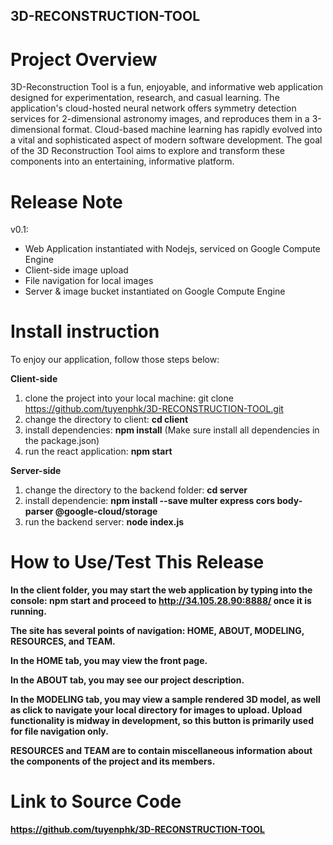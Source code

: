 ## 3D-RECONSTRUCTION-TOOL

# Project Overview
3D-Reconstruction Tool is a fun, enjoyable, and informative web application designed for experimentation, research, and casual learning. 
The application's cloud-hosted neural network offers symmetry detection services for 2-dimensional astronomy images, and reproduces them in a 3-dimensional format.
Cloud-based machine learning has rapidly evolved into a vital and sophisticated aspect of modern software development. The goal of the 3D Reconstruction Tool aims to explore and transform these components into an entertaining, informative platform.

# Release Note

v0.1: 
- Web Application instantiated with Nodejs, serviced on Google Compute Engine
- Client-side image upload
- File navigation for local images
- Server & image bucket instantiated on Google Compute Engine

# Install instruction
To enjoy our application, follow those steps below:

<strong>Client-side</Strong>
1. clone the project into your local machine: git clone https://github.com/tuyenphk/3D-RECONSTRUCTION-TOOL.git
2. change the directory to client: <strong>cd client</strong>
3. install dependencies: <strong>npm install</strong> (Make sure install all dependencies in the package.json)
4. run the react application: <strong>npm start</strong>

<strong>Server-side</Strong>
1. change the directory to the backend folder: <strong>cd server</strong>
2. install dependencie: <strong>npm install --save multer express cors body-parser @google-cloud/storage</strong>
3. run the backend server: <strong>node index.js<strong>

# How to Use/Test This Release

In the <strong>client</strong> folder, you may start the web application by typing into the console:
<strong>npm start</strong>
and proceed to http://34.105.28.90:8888/ once it is running. 

The site has several points of navigation: 
<strong>HOME, ABOUT, MODELING, RESOURCES, and TEAM.</strong>

In the <strong>HOME</strong> tab, you may view the front page.

In the <strong>ABOUT</strong> tab, you may see our project description.

In the <strong>MODELING</strong> tab, you may view a sample rendered 3D model, as well as click to navigate your local directory for images to upload.
Upload functionality is midway in development, so this button is primarily used for file navigation only.

<strong>RESOURCES and TEAM</strong> are to contain miscellaneous information about the components of the project and its members.


# Link to Source Code

<strong>https://github.com/tuyenphk/3D-RECONSTRUCTION-TOOL</strong>
